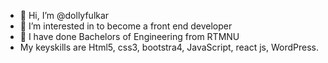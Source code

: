 - 👋 Hi, I’m @dollyfulkar
- 👀 I’m interested in to become a front end developer
- 🌱 I have done Bachelors of Engineering from RTMNU
- My keyskills are Html5, css3, bootstra4, JavaScript, react js, WordPress. 
  

<!---
dollyfulkar/dollyfulkar is a ✨ special ✨ repository because its `README.md` (this file) appears on your GitHub profile.
You can click the Preview link to take a look at your changes.
--->
